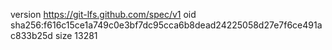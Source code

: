 version https://git-lfs.github.com/spec/v1
oid sha256:f616c15ce1a749c0e3bf7dc95cca6b8dead24225058d27e7f6ce491ac833b25d
size 13281
